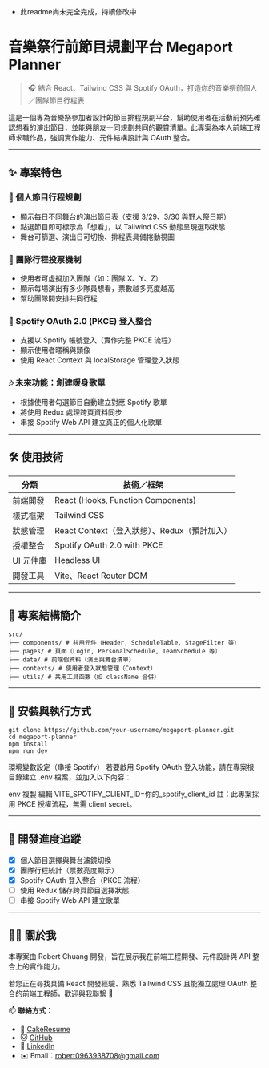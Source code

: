 - 此readme尚未完全完成，持續修改中

# 音樂祭行前節目規劃平台 Megaport Planner

> 🎧 結合 React、Tailwind CSS 與 Spotify OAuth，打造你的音樂祭前個人／團隊節目行程表

這是一個專為音樂祭參加者設計的節目排程規劃平台，幫助使用者在活動前預先確認想看的演出節目，並能與朋友一同規劃共同的觀賞清單。此專案為本人前端工程師求職作品，強調實作能力、元件結構設計與 OAuth 整合。

---

## ✨ 專案特色

### 🎫 個人節目行程規劃
- 顯示每日不同舞台的演出節目表（支援 3/29、3/30 與野人祭日期）
- 點選節目即可標示為「想看」，以 Tailwind CSS 動態呈現選取狀態
- 舞台可篩選、演出日可切換、排程表具備捲動視圖

### 👥 團隊行程投票機制
- 使用者可虛擬加入團隊（如：團隊 X、Y、Z）
- 顯示每場演出有多少隊員想看，票數越多亮度越高
- 幫助團隊間安排共同行程

### 🔐 Spotify OAuth 2.0 (PKCE) 登入整合
- 支援以 Spotify 帳號登入（實作完整 PKCE 流程）
- 顯示使用者暱稱與頭像
- 使用 React Context 與 localStorage 管理登入狀態

### 🎶 未來功能：創建暖身歌單
- 根據使用者勾選節目自動建立對應 Spotify 歌單
- 將使用 Redux 處理跨頁資料同步
- 串接 Spotify Web API 建立真正的個人化歌單

---

## 🛠️ 使用技術

| 分類       | 技術／框架                          |
|------------|-------------------------------------|
| 前端開發   | React (Hooks, Function Components) |
| 樣式框架   | Tailwind CSS                        |
| 狀態管理   | React Context（登入狀態）、Redux（預計加入） |
| 授權整合   | Spotify OAuth 2.0 with PKCE         |
| UI 元件庫 | Headless UI                         |
| 開發工具   | Vite、React Router DOM              |

---

## 📂 專案結構簡介

```
src/
├── components/ # 共用元件（Header, ScheduleTable, StageFilter 等）
├── pages/ # 頁面（Login, PersonalSchedule, TeamSchedule 等）
├── data/ # 前端假資料（演出與舞台清單）
├── contexts/ # 使用者登入狀態管理（Context）
├── utils/ # 共用工具函數（如 className 合併）
```

---

## 🚀 安裝與執行方式

```
git clone https://github.com/your-username/megaport-planner.git
cd megaport-planner
npm install
npm run dev
```

環境變數設定（串接 Spotify）
若要啟用 Spotify OAuth 登入功能，請在專案根目錄建立 .env 檔案，並加入以下內容：

env
複製
編輯
VITE_SPOTIFY_CLIENT_ID=你的_spotify_client_id
註：此專案採用 PKCE 授權流程，無需 client secret。

---

## 📅 開發進度追蹤

- [x] 個人節目選擇與舞台濾鏡切換
- [x] 團隊行程統計（票數亮度顯示）
- [x] Spotify OAuth 登入整合（PKCE 流程）
- [ ] 使用 Redux 儲存跨頁節目選擇狀態
- [ ] 串接 Spotify Web API 建立歌單

---

## 🙋‍♂️ 關於我

本專案由 Robert Chuang 開發，旨在展示我在前端工程開發、元件設計與 API 整合上的實作能力。

若您正在尋找具備 React 開發經驗、熟悉 Tailwind CSS 且能獨立處理 OAuth 整合的前端工程師，歡迎與我聯繫 🙌

📫 **聯絡方式：**

- 🔗 [CakeResume](https://www.cake.me/me/j-cc)
- 🐱 [GitHub](https://github.com/RobertCcj)
- 💼 [LinkedIn](https://www.linkedin.com/in/robert-chuang-68b302211/)
- ✉️ Email：robert0963938708@gmail.com
